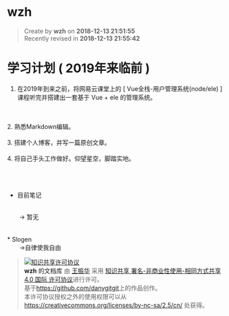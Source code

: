 wzh
===

> Create by **wzh** on **2018-12-13 21:51:55**  
> Recently revised in **2018-12-13 21:55:42**

# 学习计划 ( 2019年来临前 )

1. 在2019年到来之前，将网易云课堂上的 [ Vue全栈-用户管理系统(node/ele) ] 课程听完并搭建出一套基于 Vue + ele 的管理系统。
<br>
<br>
2. 熟悉Markdown编辑。
<br>
<br>
3. 搭建个人博客，并写一篇原创文章。
<br>
<br>
4. 将自己手头工作做好。仰望星空，脚踏实地。

<br>
<br>
<br>
<br>

* 目前笔记
<br>
&emsp;&emsp;-> 暂无
<br>
<br>
<br>
* Slogen
<br>
&emsp;&emsp;->自律使我自由


> <a rel="license" href="http://creativecommons.org/licenses/by-nc-sa/4.0/"><img alt="知识共享许可协议" style="border-width:0" src="https://i.creativecommons.org/l/by-nc-sa/4.0/88x31.png" /></a><br /><a xmlns:dct="http://purl.org/dc/terms/" property="dct:title">**wzh** 的文档库</a> 由 <a xmlns:cc="http://creativecommons.org/ns#" href="wzh" property="cc:attributionName" rel="cc:attributionURL">王振华</a> 采用 <a rel="license" href="http://creativecommons.org/licenses/by-nc-sa/4.0/">知识共享 署名-非商业性使用-相同方式共享 4.0 国际 许可协议</a>进行许可。<br />基于<a xmlns:dct="http://purl.org/dc/terms/" href="https://github.com/danygitgit" rel="dct:source">https://github.com/danygitgit</a>上的作品创作。<br />本许可协议授权之外的使用权限可以从 <a xmlns:cc="http://creativecommons.org/ns#" href="https://creativecommons.org/licenses/by-nc-sa/2.5/cn/" rel="cc:morePermissions">https://creativecommons.org/licenses/by-nc-sa/2.5/cn/</a> 处获得。